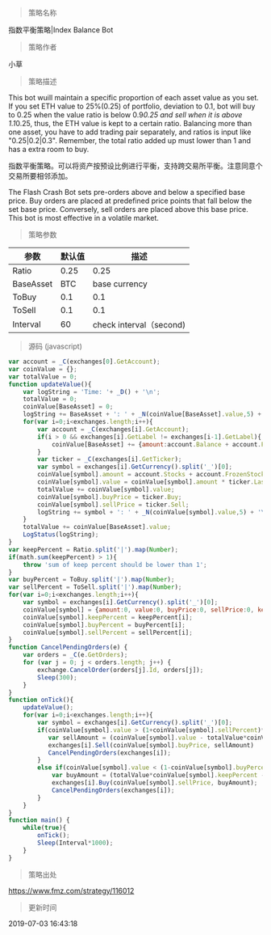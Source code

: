 
> 策略名称

指数平衡策略|Index Balance Bot

> 策略作者

小草

> 策略描述

This bot wuill maintain a specific proportion of each asset value as you set.
If you set ETH value to 25%(0.25) of portfolio, deviation to 0.1, bot will buy to 0.25 when the value ratio is below 0.9*0.25 and sell when it is above 1.1*0.25, thus, the ETH value is kept to a certain ratio.
Balancing more than one asset, you have to add trading pair separately, and ratios is input like "0.25|0.2|0.3".
Remember, the total ratio added up must lower than 1 and has a extra room to buy.

指数平衡策略。可以将资产按预设比例进行平衡，支持跨交易所平衡。注意同意个交易所要相邻添加。

The Flash Crash Bot sets pre-orders above and below a specified base price. Buy orders are placed at predefined price points that fall below the set base price. Conversely, sell orders are placed above this base price. This bot is most effective in a volatile market.

> 策略参数



|参数|默认值|描述|
|----|----|----|
|Ratio|0.25|0.25|0.25|assets ratio(separate by "|")|
|BaseAsset|BTC|base currency|
|ToBuy|0.1|0.1|0.1|Deviation ratio to buy|
|ToSell|0.1|0.1|0.1|Deviation ratio to sell|
|Interval|60|check interval（second)|


> 源码 (javascript)

``` javascript
var account = _C(exchanges[0].GetAccount);
var coinValue = {};
var totalValue = 0;
function updateValue(){
    var logString = 'Time: '+ _D() + '\n';
    totalValue = 0;
    coinValue[BaseAsset] = 0;
    logString += BaseAsset + ': ' + _N(coinValue[BaseAsset].value,5) + '\n';
    for(var i=0;i<exchanges.length;i++){
        var account = _C(exchanges[i].GetAccount);
        if(i > 0 && exchanges[i].GetLabel != exchanges[i-1].GetLabel){
            coinValue[BaseAsset] += {amount:account.Balance + account.FrozenBalance, value:account.Balance + account.FrozenBalance};
        }
        var ticker = _C(exchanges[i].GetTicker);
        var symbol = exchanges[i].GetCurrency().split('_')[0];
        coinValue[symbol].amount = account.Stocks + account.FrozenStocks;
        coinValue[symbol].value = coinValue[symbol].amount * ticker.Last;
        totalValue += coinValue[symbol].value;
        coinValue[symbol].buyPrice = ticker.Buy;
        coinValue[symbol].sellPrice = ticker.Sell;
        logString += symbol + ': ' + _N(coinValue[symbol].value,5) + '\n'
    }
    totalValue += coinValue[BaseAsset].value;
    LogStatus(logString);
}
var keepPercent = Ratio.split('|').map(Number);
if(math.sum(keepPercent) > 1){
    throw 'sum of keep percent should be lower than 1';
}
var buyPercent = ToBuy.split('|').map(Number);
var sellPercent = ToSell.split('|').map(Number);
for(var i=0;i<exchanges.length;i++){
    var symbol = exchanges[i].GetCurrency().split('_')[0];
    coinValue[symbol] = {amount:0, value:0, buyPrice:0, sellPrice:0, keepPercent:0, buyPercent:0, sellPercent:0};
    coinValue[symbol].keepPercent = keepPercent[i];
    coinValue[symbol].buyPercent = buyPercent[i];
    coinValue[symbol].sellPercent = sellPercent[i];
}
function CancelPendingOrders(e) {
    var orders = _C(e.GetOrders);
    for (var j = 0; j < orders.length; j++) {
        exchange.CancelOrder(orders[j].Id, orders[j]);
        Sleep(300);
    }
}
function onTick(){
    updateValue();
    for(var i=0;i<exchanges.length;i++){
        var symbol = exchanges[i].GetCurrency().split('_')[0];
        if(coinValue[symbol].value > (1+coinValue[symbol].sellPercent)*totalValue*coinValue[symbol].keepPercent){
           var sellAmount = (coinValue[symbol].value - totalValue*coinValue[symbol].keepPercent)/coinValue[symbol].buyPrice
           exchanges[i].Sell(coinValue[symbol].buyPrice, sellAmount)
           CancelPendingOrders(exchanges[i]);
        }
        else if(coinValue[symbol].value < (1-coinValue[symbol].buyPercent)*totalValue*coinValue[symbol].keepPercent){
            var buyAmount = (totalValue*coinValue[symbol].keepPercent - coinValue[symbol].value)/coinValue[symbol].sellPrice
            exchanges[i].Buy(coinValue[symbol].sellPrice, buyAmount);
            CancelPendingOrders(exchanges[i]);
        }        
    }
}
function main() {
    while(true){
        onTick();
        Sleep(Interval*1000);
    }
}
```

> 策略出处

https://www.fmz.com/strategy/116012

> 更新时间

2019-07-03 16:43:18
